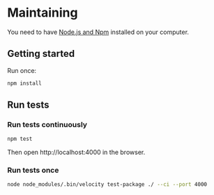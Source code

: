 # Maintaining

You need to have [Node.js and Npm](https://nodejs.org/) installed on your computer.

## Getting started

Run once:

```sh
npm install
```

## Run tests

### Run tests continuously

```sh
npm test
```

Then open http://localhost:4000 in the browser.

### Run tests once

```sh
node node_modules/.bin/velocity test-package ./ --ci --port 4000
```
